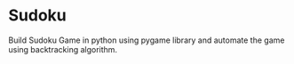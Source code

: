# Sudoku
 Build Sudoku Game in python using pygame library and automate the game using backtracking algorithm. 
